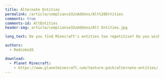 ```yaml
---
title: Alternate Entities
permalink: /article/compliance32xAddons/Alt%20Entities
comments: true
comments-id: AltEntities
header-img: article/compliance32xAddons/Alt Entities.jpg

long_text: Do you find Minecraft's entities too repetitive? Do you wish mobs had more variants? If so, this is the addon for you! It adds variants to a lot of entities! <br> <strong>OptiFine is required for this pack to work.</strong>

authors:
  - Redcoke26

download:
  - Planet Minecraft:
    - https://www.planetminecraft.com/texture-pack/alternate-entities/
---
```

